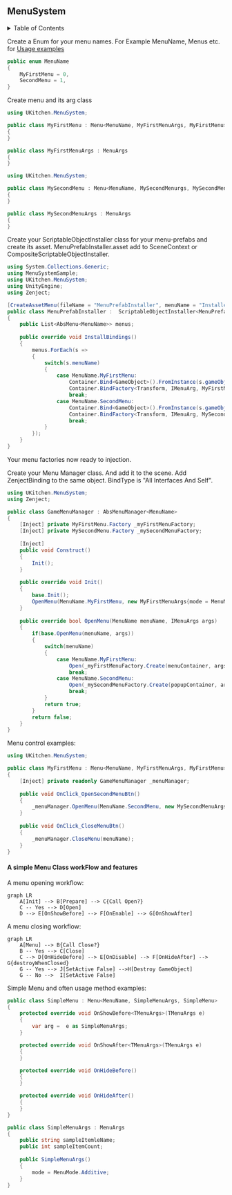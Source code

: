 ## MenuSystem

<details title="Table of Contents">
<summary>Table of Contents</summary>

- [A simple Menu Class workflow and features](#a-simple-menu-class-workflow-and-features)
</details>

Create a Enum for your menu names. For Example MenuName, Menus etc.
for [Usage examples][1]

[1]: ../Examples/MenuExample

```c#
public enum MenuName
{
    MyFirstMenu = 0,
    SecondMenu = 1,
}
```
Create menu and its arg class
```c#
using UKitchen.MenuSystem;

public class MyFirstMenu : Menu<MenuName, MyFirstMenuArgs, MyFirstMenu>
{
}

public class MyFirstMenuArgs : MenuArgs
{
}
```
```c#
using UKitchen.MenuSystem;

public class MySecondMenu : Menu<MenuName, MySecondMenurgs, MySecondMenu>
{
}

public class MySecondMenuArgs : MenuArgs
{
}
```
Create your ScriptableObjectInstaller class for your menu-prefabs and create its asset. MenuPrefabInstaller.asset add to SceneContext or CompositeScriptableObjectInstaller.
```c#
using System.Collections.Generic;
using MenuSystemSample;
using UKitchen.MenuSystem;
using UnityEngine;
using Zenject;

[CreateAssetMenu(fileName = "MenuPrefabInstaller", menuName = "Installers/MenuPrefabInstaller")]
public class MenuPrefabInstaller :  ScriptableObjectInstaller<MenuPrefabInstaller>
{
    public List<AbsMenu<MenuName>> menus;
    
    public override void InstallBindings()
    {
        menus.ForEach(s => 
        {
            switch(s.menuName)
            {
                case MenuName.MyFirstMenu:
                    Container.Bind<GameObject>().FromInstance(s.gameObject).WhenInjectedInto<MyFirstMenu.Factory>();
                    Container.BindFactory<Transform, IMenuArg, MyFirstMenu, MyFirstMenu.Factory>().FromFactory<MyFirstMenu.Factory>();     
                    break;
                case MenuName.SecondMenu:
                    Container.Bind<GameObject>().FromInstance(s.gameObject).WhenInjectedInto<MySecondMenu.Factory>();
                    Container.BindFactory<Transform, IMenuArg, MySecondMenu, MySecondMenu.Factory>().FromFactory<MySecondMenu.Factory>();     
                    break;
            }
        });
    }
}
```
Your menu factories now ready to injection.

Create your Menu Manager class. And add it to the scene. Add ZenjectBinding to the same object. BindType is "All Interfaces And Self".
```c#
using UKitchen.MenuSystem;
using Zenject;

public class GameMenuManager : AbsMenuManager<MenuName>
{
    [Inject] private MyFirstMenu.Factory _myFirstMenuFactory;
    [Inject] private MySecondMenu.Factory _mySecondMenuFactory;
    
    [Inject]
    public void Construct()
    {
        Init();
    }
    
    public override void Init()
    {
        base.Init();
        OpenMenu(MenuName.MyFirstMenu, new MyFirstMenuArgs{mode = MenuMode.Single});
    }
    
    public override bool OpenMenu(MenuName menuName, IMenuArgs args)
    {
        if(base.OpenMenu(menuName, args))
        {
            switch(menuName)
            {
                case MenuName.MyFirstMenu:
                    Open(_myFirstMenuFactory.Create(menuContainer, args), args);
                    break;
                case MenuName.SecondMenu:
                    Open(_mySecondMenuFactory.Create(popupContainer, args), args);
                    break;
            }
            return true;
        }
        return false;
    }
}
```
Menu control examples:
```c#
using UKitchen.MenuSystem;

public class MyFirstMenu : Menu<MenuName, MyFirstMenuArgs, MyFirstMenu>
{
    [Inject] private readonly GameMenuManager _menuManager;
    
    public void OnClick_OpenSecondMenuBtn()
    {
        _menuManager.OpenMenu(MenuName.SecondMenu, new MySecondMenuArgs{mode = MenuMode.Additive});
    }
    
    public void OnClick_CloseMenuBtn()
    {
        _menuManager.CloseMenu(menuName);
    }
}
```

#### A simple Menu Class workFlow and features

A menu opening workflow:
```mermaid
graph LR
    A[Init] --> B[Prepare] --> C{Call Open?}
    C -- Yes --> D[Open]
    D --> E[OnShowBefore] --> F[OnEnable] --> G[OnShowAfter]
```

A menu closing workflow:
```mermaid
graph LR
    A[Menu] --> B{Call Close?}
    B -- Yes --> C[Close]
    C --> D[OnHideBefore] --> E[OnDisable] --> F[OnHideAfter] --> G{destroyWhenClosed}
    G -- Yes --> J[SetActive False] -->H[Destroy GameObject]
    G -- No -->  I[SetActive False]
```
Simple Menu and often usage method examples:
```c#
public class SimpleMenu : Menu<MenuName, SimpleMenuArgs, SimpleMenu>
{
    protected override void OnShowBefore<TMenuArgs>(TMenuArgs e)
    {
        var arg =  e as SimpleMenuArgs;
    }

    protected override void OnShowAfter<TMenuArgs>(TMenuArgs e)
    {
    }

    protected override void OnHideBefore()
    {
    }

    protected override void OnHideAfter()
    {
    }
}

public class SimpleMenuArgs : MenuArgs
{
    public string sampleItemleName;
    public int sampleItemCount;
    
    public SimpleMenuArgs()
    {
        mode = MenuMode.Additive;
    }
}
```